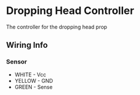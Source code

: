 Dropping Head Controller
===

The controller for the dropping head prop

## Wiring Info

### Sensor

  * WHITE  - Vcc
  * YELLOW - GND
  * GREEN  - Sense
